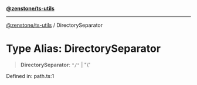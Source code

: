 [**@zenstone/ts-utils**](../README.md)

***

[@zenstone/ts-utils](../globals.md) / DirectorySeparator

# Type Alias: DirectorySeparator

> **DirectorySeparator**: `"/"` \| "\\"

Defined in: path.ts:1
